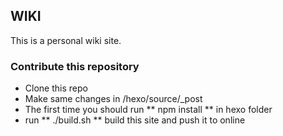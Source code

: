 ## WIKI

This is a personal wiki site. 

### Contribute this repository

- Clone this repo 
- Make same changes in /hexo/source/_post
- The first time you should run  ** npm install ** in hexo folder
- run ** ./build.sh ** build this site and push it to online


